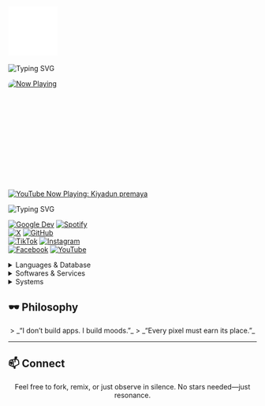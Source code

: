 <p align="center">

![GitHub Logo](icons8-github-100.png)

![Typing SVG](https://readme-typing-svg.herokuapp.com?lines=Hello+World;Welcome+to+my+GitHub&font=Fira+Code&size=24&color=00FF00&center=true)

<a href="https://youtube.com/watch?v=iBlpUYogVTw" target="_blank">
  <img src="thumbnail.png" 
       alt="Now Playing" 
       width="360" 
       height="203"
       style="display:block; margin-bottom:20px; border-radius:12px;"/>
</a>

[![YouTube Now Playing: Kiyadun premaya](https://img.shields.io/badge/YouTube%20Now%20Playing-Kiyadun%20premaya-FF0000?style=for-the-badge&logo=youtube&logoColor=white)](https://www.youtube.com/watch?v=syoslCy-q1o)

![Typing SVG](https://readme-typing-svg.herokuapp.com?font=Fira+Code&size=24&pause=1000&color=00FF00&center=true&width=800&lines=ﮩ٨ـﮩﮩ٨ـ♡;ﮩ٨ـﮩﮩ٨ـ♡;ﮩ٨ـﮩﮩ٨ـ♡;ﮩ٨ـﮩﮩ٨ـ♡)

<!-- Social / services badges -->
[![Google Dev](https://img.shields.io/badge/Google%20Dev-4285F4?style=for-the-badge&logo=google&logoColor=white)](https://developers.google.com/profile/u/mrkaviyaa)
[![Spotify](https://img.shields.io/badge/Spotify-1ED760?&style=for-the-badge&logo=spotify&logoColor=white)](https://open.spotify.com/user/22jg2nzzjqglq2mzjqznopmba?si=1oxx6irkQf-81q4RMk6mg)  
[![X](https://img.shields.io/badge/Twitter-000000?style=for-the-badge&logo=x&logoColor=white)](https://x.com/mkaviyaa) 
[![GitHub](https://img.shields.io/badge/GitHub-181717?style=for-the-badge&logo=github&logoColor=white)](https://github.com/m-kavinda)  
[![TikTok](https://img.shields.io/badge/TikTok-010101?style=for-the-badge&logo=tiktok&logoColor=white)](https://www.tiktok.com/@mkaviyaa) 
[![Instagram](https://img.shields.io/badge/Instagram-E4405F?style=for-the-badge&logo=instagram&logoColor=white)](https://www.instagram.com/m.r.kaviyaa/)  
[![Facebook](https://img.shields.io/badge/Facebook-0866FF?style=for-the-badge&logo=facebook&logoColor=white)](https://www.facebook.com/m.r.kaviyaa/) 
[![YouTube](https://img.shields.io/badge/YouTube-FF0000?style=for-the-badge&logo=youtube&logoColor=white)](https://youtube.com/@mr-kaviyaa)

<!-- Details sections -->
<details>
  <summary>Languages & Database</summary>
  <p align="center">
  [![Go](https://img.shields.io/badge/go-%2308afd8.svg?style=for-the-badge&logo=go&logoColor=white)](https://golang.org/) 
  [![Java](https://img.shields.io/badge/java-%23ED8B00.svg?style=for-the-badge&logo=openjdk&logoColor=white)](https://www.java.com/) 
  [![JavaScript](https://img.shields.io/badge/javascript-%23f0dc55.svg?style=for-the-badge&logo=javascript&logoColor=black)](https://www.javascript.com/)
  [![Kotlin](https://img.shields.io/badge/kotlin-%237F52FF.svg?style=for-the-badge&logo=kotlin&logoColor=white)](https://kotlinlang.org/) 
  [![Python](https://img.shields.io/badge/python-3670A0?style=for-the-badge&logo=python&logoColor=ffdd54)](https://www.python.org/)
  </p>
</details>

<details>
  <summary>Softwares & Services</summary>
  <p align="center">
  [![Adobe](https://img.shields.io/badge/adobe-%23fa1408.svg?style=for-the-badge&logo=adobe&logoColor=white)](https://www.adobe.com/) 
  [![Figma](https://img.shields.io/badge/figma-%23f25425.svg?style=for-the-badge&logo=figma&logoColor=white)](https://www.figma.com/)
  </p>
</details>

<details>
  <summary>Systems</summary>
  <p align="center">
  [![Android](https://img.shields.io/badge/Android-3aab58?style=for-the-badge&logo=android&logoColor=white)](https://www.android.com/) 
  [![iOS](https://img.shields.io/badge/iOS-000000?style=for-the-badge&logo=ios&logoColor=white)](https://www.apple.com/ios/)
  </p>
</details>

## 🕶️ Philosophy
<p align="center">
> _“I don’t build apps. I build moods.”_  
> _“Every pixel must earn its place.”_
</p>

---

## 📫 Connect
<p align="center">
Feel free to fork, remix, or just observe in silence.  
No stars needed—just resonance.
</p>